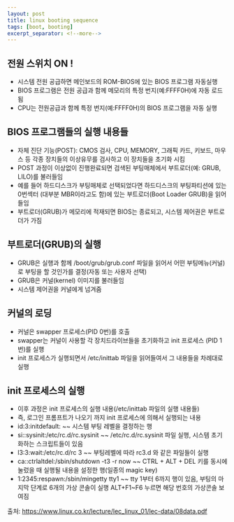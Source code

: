 ```yaml
---
layout: post
title: linux booting sequence
tags: [boot, booting]
excerpt_separator: <!--more-->
---
```


## 전원 스위치 ON !
- 시스템 전원 공급하면 메인보드의 ROM-BIOS에 있는 BIOS 프로그램 자동실행
- BIOS 프로그램은 전원 공급과 함께 메모리의 특정 번지(예:FFFF0H)에 자동 로드 됨
- CPU는 전원공급과 함께 특정 번지(예:FFFF0H)의 BIOS 프로그램을 자동 실행
  
## BIOS 프로그램들의 실행 내용들
- 자체 진단 기능(POST): CMOS 검사, CPU, MEMORY, 그래픽 카드, 키보드, 마우스 등 각종 장치들의 이상유무를 검사하고 이 장치들을 초기화 시킴
- POST 과정이 이상없이 진행완료되면 검색된 부팅매체에서 부트로더(예: GRUB, LILO)를 불러들임
- 예를 들어 하드디스크가 부팅매체로 선택되었다면 하드디스크의 부팅파티션에 있는 0번섹터 (대부분 MBR이라고도 함)에 있는 부트로더(Boot Loader GRUB)을 읽어들임
- 부트로더(GRUB)가 메모리에 적재되면 BIOS는 종료되고, 시스템 제어권은 부트로더가 가짐
  
## 부트로더(GRUB)의 실행
- GRUB은 실행과 함께 /boot/grub/grub.conf 파일을 읽어서 어떤 부팅메뉴(커널)로 부팅을 할 것인가를 결정(자동 또는 사용자 선택)
- GRUB은 커널(kernel) 이미지를 불러들임
- 시스템 제어권을 커널에게 넘겨줌
  
## 커널의 로딩
- 커널은 swapper 프로세스(PID 0번)를 호출
- swapper는 커널이 사용할 각 장치드라이브들을 초기화하고 init 프로세스 (PID 1번)를 실행
- init 프로세스가 실행되면서 /etc/inittab 파일을 읽어들여서 그 내용들을 차례대로 실행
  
## init 프로세스의 실행
- 이후 과정은 init 프로세스의 실행 내용(/etc/inittab 파일의 실행 내용들)
- 즉, 로그인 프롬프트가 나오기 까지 init 프로세스에 의해서 실행되는 내용
- id:3:initdefault: ~~ 시스템 부팅 레벨을 결정하는 행
- si::sysinit:/etc/rc.d/rc.sysinit  ~~ /etc/rc.d/rc.sysinit 파일 실행, 시스템 초기화하는 스크립트들이 있음
- l3:3:wait:/etc/rc.d/rc 3 ~~ 부팅레벨에 따라 rc3.d 와 같은 파일들이 실행
- ca::ctrlaltdel:/sbin/shutdown -t3 -r now ~~ CTRL + ALT + DEL 키를 동시에 눌렀을 때 실행될 내용을 설정한 행(일종의 magic key)
- 1:2345:respawn:/sbin/mingetty tty1 ~~ tty 1부터 6까지 행이 있음, 부팅의 마지막 단계로 6개의 가상 콘솔이 실행 ALT+F1~F6 누르면 해당 번호의 가상콘솔 보여짐


출처: https://www.linux.co.kr/lecture/lec_linux_01/lec-data/08data.pdf
